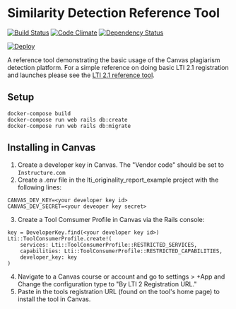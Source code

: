 # Similarity Detection Reference Tool

[![Build Status](https://travis-ci.org/instructure/lti_originality_report_example.svg?branch=master)](https://travis-ci.org/instructure/lti_originality_report_example)
[![Code Climate](https://codeclimate.com/github/instructure/lti_originality_report_example.svg)](https://codeclimate.com/github/instructure/lti_originality_report_example)
[![Dependency Status](https://gemnasium.com/badges/github.com/instructure/lti_originality_report_example.svg)](https://gemnasium.com/github.com/instructure/lti_originality_report_example)

[![Deploy](https://www.herokucdn.com/deploy/button.svg)](https://heroku.com/deploy)

A reference tool demonstrating the basic usage of the Canvas plagiarism detection platform. For a simple reference on doing basic LTI 2.1 registration and launches please see the [LTI 2.1 reference tool](https://github.com/instructure/lti2_reference_tool_provider).

## Setup
```
docker-compose build
docker-compose run web rails db:create
docker-compose run web rails db:migrate
```


## Installing in Canvas
1. Create a developer key in Canvas. The "Vendor code" should be set to `Instructure.com`
2. Create a .env file in the lti_originality_report_example project with the following lines:
```
CANVAS_DEV_KEY=<your developer key id>
CANVAS_DEV_SECRET=<your deveoper key secret>
```
3. Create a Tool Comsumer Profile in Canvas via the Rails console:
```
key = DeveloperKey.find(<your developer key id>)
Lti::ToolConsumerProfile.create!(
    services: Lti::ToolConsumerProfile::RESTRICTED_SERVICES,
    capabilities: Lti::ToolConsumerProfile::RESTRICTED_CAPABILITIES,
    developer_key: key
)
```
4. Navigate to a Canvas course or account and go to settings > +App and Change the configuration type to "By LTI 2 Registration URL."
5. Paste in the tools registration URL (found on the tool's home page) to install the tool in Canvas.
